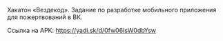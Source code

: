 Хакатон «Вездекод». Задание по разработке мобильного приложения для пожертвований в ВК.

Ссылка на APK: https://yadi.sk/d/0fw06IsW0dbYsw

